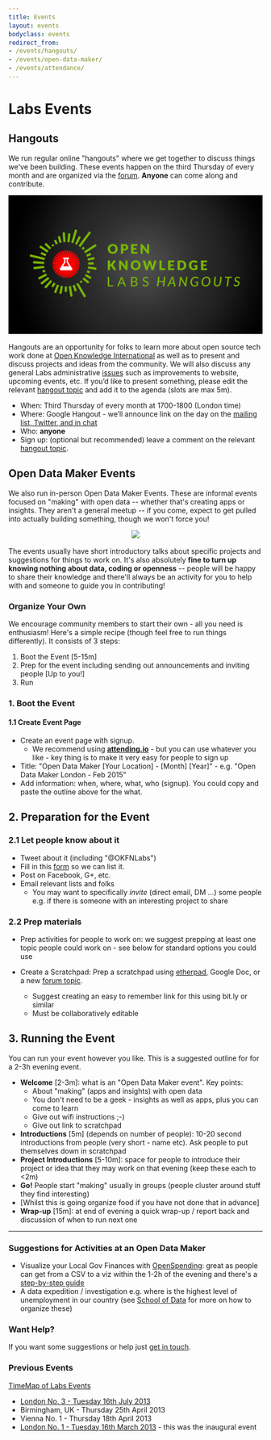 ```yaml
---
title: Events
layout: events
bodyclass: events
redirect_from:
- /events/hangouts/
- /events/open-data-maker/
- /events/attendance/
---
```


# Labs Events 

## Hangouts

We run regular online "hangouts" where we get together to discuss
things we've been building.  These events happen on the third Thursday
of every month and are organized via the
[forum](https://discuss.okfn.org/tags/labs-hangout).  **Anyone** can
come along and contribute.

<center>
<img class="events" src="/img/hangouts.png">
</center>

Hangouts are an opportunity for folks to learn more about open source
tech work done at [Open Knowledge International](http://okfn.org) as
well as to present and discuss projects and ideas from the
community. We will also discuss any general Labs administrative
[issues](https://github.com/okfn/okfn.github.com/issues) such as
improvements to website, upcoming events, etc.  If you’d like to
present something, please edit the relevant
[hangout topic](https://discuss.okfn.org/tags/labs-hangout) and add it
to the agenda (slots are max 5m).

* When: Third Thursday of every month at 1700-1800 (London time)
* Where: Google Hangout - we’ll announce link on the day on the [mailing list, Twitter, and in chat][contact]
* Who: **anyone**
* Sign up: (optional but recommended) leave a comment on the relevant [hangout topic](https://discuss.okfn.org/tags/labs-hangout).

[contact]: /contact/
[etherpad]: http://pad.okfn.org/p/labs-hangouts

## Open Data Maker Events

We also run in-person Open Data Maker Events.  These are informal
events focused on "making" with open data -- whether that's creating
apps or insights. They aren't a general meetup -- if you come, expect
to get pulled into actually building something, though we won't force
you!

<center>
<img class="events" src="http://farm9.staticflickr.com/8524/8500104205_4e209ef952.jpg">
</center>

The events usually have short introductory talks about specific
projects and suggestions for things to work on. It's also absolutely
**fine to turn up knowing nothing about data, coding or openness** --
people will be happy to share their knowledge and there'll always be
an activity for you to help with and someone to guide you in
contributing!

### Organize Your Own

We encourage community members to start their own - all you need is
enthusiasm!  Here's a simple recipe (though feel free to run things
differently). It consists of 3 steps:

1. Boot the Event [5-15m]
2. Prep for the event including sending out announcements and inviting people [Up to you!]
3. Run

### 1. Boot the Event

#### 1.1 Create Event Page

* Create an event page with signup.
  * We recommend using **[attending.io](http://attending.io/)** - but you can use
  whatever you like - key thing is to make it very easy for people to sign up
* Title: "Open Data Maker [Your Location] - [Month] [Year]" - e.g. "Open Data Maker London - Feb 2015"
* Add information: when, where, what, who (signup). You could copy and paste the
  outline above for the what.
  
## 2. Preparation for the Event

### 2.1 Let people know about it

* Tweet about it (including "@OKFNLabs")
* Fill in this
[form](https://docs.google.com/forms/d/1aVfNrdhpPaKDk36HCjpujMzqDsVVr-DhYr3pIYuZWVU/viewform)
so we can list it.
* Post on Facebook, G+, etc.
* Email relevant lists and folks
  * You may want to specifically *invite* (direct email, DM ...) some people
    e.g. if there is someone with an interesting project to share

### 2.2 Prep materials

* Prep activities for people to work on: we suggest prepping at least one topic
  people could work on - see below for standard options you could use

* Create a Scratchpad: Prep a scratchpad using [etherpad][etherpad], Google Doc, or a new [forum topic](https://discuss.okfn.org/c/open-knowledge-labs/).
  * Suggest creating an easy to remember link for this using bit.ly or similar
  * Must be collaboratively editable

[etherpad]: http://new.okfnpad.org/

## 3. Running the Event

You can run your event however you like. This is a suggested outline for for a 2-3h evening event.

* **Welcome** [2-3m]: what is an "Open Data Maker event". Key points:
  * About "making" (apps and insights) with open data
  * You don't need to be a geek - insights as well as apps, plus you can come to learn
  * Give out wifi instructions ;-)
  * Give out link to scratchpad
* **Introductions** [5m] (depends on number of people): 10-20 second introductions
  from people (very short - name etc). Ask people to put themselves down in
  scratchpad
* **Project Introductions** [5-10m]: space for people to introduce their project or idea
  that they may work on that evening (keep these each to <2m)
* **Go!** People start "making" usually in groups (people cluster around stuff they find interesting)
* [Whilst this is going organize food if you have not done that in advance]
* **Wrap-up** [15m]: at end of evening a quick wrap-up / report back and discussion of when to run next one

----

### Suggestions for Activities at an Open Data Maker

* Visualize your Local Gov Finances with [OpenSpending][os]: great as people can
  get from a CSV to a viz within the 1-2h of the evening and there's a
  [step-by-step guide][os-guide]
* A data expedition / investigation e.g. where is the highest level of
  unemployment in our country (see [School of Data][scoda] for more on how to
  organize these)

[scoda]: http://schoolofdata.org/
[os]: http://openspending.org/
[os-guide]: https://docs.google.com/a/okfn.org/document/d/1YBXX6du4rOV6OutZncT7gyJeOA7zHml3cC1TtWJW65w/edit

### Want Help?

If you want some suggestions or help just [get in touch](/contact/). 

### Previous Events

[TimeMap of Labs Events](/events/timemap/)

* [London No. 3 - Tuesday 16th July 2013](http://okfnlabs.org/blog/events/2013/07/08/open-data-maker-night-london-3.html)
* Birmingham, UK - Thursday 25th April 2013
* Vienna No. 1 - Thursday 18th April 2013
* [London No. 1 - Tuesday 16th March 2013](http://blog.okfn.org/2013/03/13/open-data-maker-night/) - this was the inaugural event



